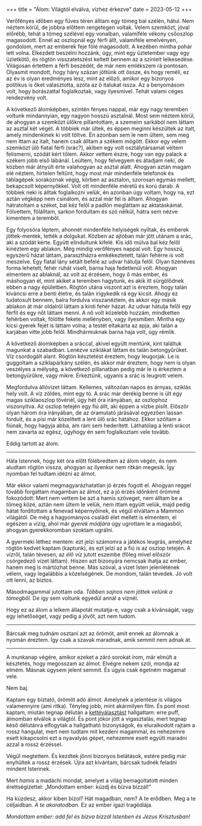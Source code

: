 +++
title = "Álom: Világtól elválva, vízhez érkezve"
date = 2023-05-12
+++

Verőfényes időben
egy füves téren álltam egy tömeg bal szélén, hátul.
Nem néztem körül, de jobbra előttem rengetegen voltak.
Velem szemközt, jóval előrébb,
tehát a tömeg szélével egy vonalban,
valamiféle vékony csőoszlop magasodott.
Ennél az oszlopnál egy férfi állt,
valamiféle emelvényen, gondolom,
mert az emberek feje fölé magasodott.
A kezében mintha pohár lett volna.
Elkezdett beszélni hozzánk, úgy,
mint egy üzletember vagy egy üzletkötő,
és rögtön visszatetszést keltett bennem
az a színlelt lelkesedése.
Világosan értettem a férfi beszédét,
de már nem emlékszem rá pontosan.
Olyasmit mondott,
hogy hány százan jöttünk ott össze,
és hogy reméli,
ez az év is olyan eredményes lesz,
mint az előző,
amikor egy bizonyos politikus is
őket választotta,
azóta az ő italukat issza.
Az a benyomásom volt,
hogy borászattal foglalkoztak, vagy ilyesmivel.
Tehát valami céges rendezvény volt.

A következő álomképben, szintén fényes nappal,
már egy nagy teremben voltunk mindannyian,
egy nagyon hosszú asztalnál.
Most sem néztem körül,
de ahogyan a szemközt ülőkre pillantottam,
a szemeim sarkából nem láttam az asztal két végét.
A többiek már ültek,
és éppen meginni készültek az italt,
amely mindenkinek ki volt töltve.
Én azonban sem le nem ültem,
sem meg nem ittam az italt,
hanem csak álltam a székem mögött.
Ekkor egy velem szemközt ülő fiatal férfi (srác?),
akiben egy volt osztálytársamat véltem felismerni,
szódát kért tőlem.
Akkor vettem észre,
hogy van egy palack a székem jobb első lábánál.
Leültem, hogy felvegyem és átadjam neki,
de közben már átnyúlt érte valahogyan az asztal alatt.
Ahogyan aztán magam elé néztem,
hirtelen feltűnt,
hogy most már mindenféle
telefonok és táblagépek sorakoznak végig, körben az asztalon,
szorosan egymás mellett,
bekapcsolt képernyőkkel.
Volt ott mindenféle méretű és korú darab.
A többiek neki is álltak foglalkozni velük,
én azonban úgy voltam,
hogy na, ezt aztán végképp nem csinálom,
és azzal már fel is álltam.
Ahogyan hátratoltam a széket,
bal kéz felől a padlón
megláttam az aktatáskámat.
Fölvettem, fölálltam,
sarkon fordultam
és szó nélkül,
hátra sem nézve kimentem a teremből.

Egy folyosóra léptem,
ahonnét mindenféle helyiségek nyíltak,
és emberek jöttek-mentek, tették a dolgukat.
Közben az ajtóban már jött utánam a srác,
aki a szódát kérte.
Együtt elindultunk kifelé.
Kis idő múlva
bal kéz felől
kinéztem egy ablakon.
Még mindig verőfényes nappal volt.
Egy hosszú, egyszerű házat láttam,
parasztházra emkékeztetett,
talán fehérre is volt meszelve.
Egy fiatal lány
sétált befelé az udvar hátulja felől.
Olyan tizenéves forma lehetett,
fehér ruhát viselt,
barna haja fedetlenül volt.
Ahogyan elmentem az ablaknál,
az volt az érzésem,
hogy ő más ember,
és máshogyan él,
mint akiket a teremben hagytunk,
és akik itt sürgölődnek ebben a nagy épületben.
Rögtön utána viszont azt is éreztem,
hogy talán kíváncsi erre a benti életre,
és talán irigykedik rá egy kicsit.
Ahogy ez tudatosult bennem,
balra fordulva visszanéztem,
és akkor egy másik ablakon át
már oldalról láttam a kinti fehér házat.
Az udvar hátulja felől egy férfit és egy nőt
láttam menni.
A nő volt közelebb hozzám,
mindketten fehérben voltak,
fölötte fekete mellényben,
vagy ilyesmiben.
Mintha egy kicsi gyerek fejét is láttam volna;
a testét eltakarta az apja,
aki talán a karjában vitte jobb felől.
Mindhármuknak barna haja volt, úgy rémlik.

A következő álomképben
a sráccal, akivel együtt mentünk,
kint találtuk magunkat a szabadban.
Lenézve sziklákat láttam és
talán betongyűrűket.
Víz csordogált alant.
Rögtön késztetést éreztem,
hogy leugorjak.
Le is guggoltam a sziklapárkány szélén,
és akkor már éreztem,
hogy nem is olyan veszélyes a mélység,
a következő pillanatban
pedig már le is érkeztem
a betongyűrűkre, vagy mikre.
Érkezt*ünk*, ugyanis a srác is leugrott velem.

Megfordulva állóvizet láttam.
Kellemes, változóan napos és árnyas, sziklás hely volt.
A víz zöldes, mint egy tó.
A srác már derékig benne is ült
egy magas sziklaoszlop tövénél,
úgy hét óra irányában, az oszlophoz viszonyítva.
Az oszlop tetején egy fiú állt,
aki éppen a vízbe pisilt.
Először olyan három óra irányában,
de az óramutató járásával egyezően lassan fordult,
és a pisi már közelített a lent ülő srác hátához.
Ekkor szóltam a fiúnak,
hogy hagyja abba,
ám rám sem hederített.
Láthatólag a lenti srácot nem zavarta az egész,
úgyhogy én sem foglalkoztam vele tovább.

Eddig tartott az álom.

* * *

Hála Istennek,
hogy két óra előtt fölébredtem az álom végén,
és nem aludtam rögtön vissza,
ahogyan az ilyenkor nem ritkán megesik.
Így nyomban fel tudtam idézni az álmot.

Már ekkor valami megmagyarázhatatlan jó érzés fogott el.
Ahogyan reggel tovább forgattam magamban az álmot,
ez a jó érzés időnként örömmé fokozódott:
Mert
nem vettem be azt a hamis szöveget,
nem álltam be a tömeg közé,
aztán nem ültem le velük,
nem ittam együtt velük,
majd pedig hátat fordítottam
a fenevad képernyőinek,
és végül elváltam a Mammon világától.
De még a hagyományos családi élet
mellett is elmentem,
el egészen a vízig,
ahol már *gyerek módjára* úgy ugrottam le a magasból,
ahogyan gyerekkoromban szoktam ugrálni.

A gyermeki léthez mentem:
ezt jelzi számomra a játékos leugrás,
amelyhez rögtön kedvet kaptam (kaptunk),
és ezt jelzi az a fiú is az oszlop tetején.
A vízről, talán tévesen,
az *élő víz* jutott eszembe
(főleg mivel először csörgedező vizet láttam).
Hiszen azt bizonyára nemcsak ihatja az ember,
hanem meg is mártózhat benne.
Más szóval,
a vizet Isten jelenlétének vélem,
vagy legalábbis a közelségének.
De mondom, talán tévedek.
Jó volt ott lenni, az biztos.

Másodmagammal jutottam oda.
*Többen sajnos nem jöttek velünk a tömegből.*
De így sem voltunk egyedül annál a víznél.

Hogy ez az álom a lelkem állapotát mutatja-e,
vagy csak a kívánságát,
vagy egy lehetőséget,
vagy pedig a jövőt,
azt nem tudom.

* * *

Bárcsak meg tudnám osztani azt az örömöt,
amit ennek az álomnak a nyomán éreztem.
Így csak a szavak maradnak,
amik semmit nem adnak át.

* * *

A munkanap végére,
amikor ezeket a záró sorokat írom,
már elmúlt a késztetés, hogy megosszam az álmot.
Elvégre nekem szól, mondja az elmém.
Másnak úgysem jelent semmit.
És úgyis csak égetném magamat vele.

Nem baj.

Kaptam egy biztató, örömöt adó álmot.
Amelynek a jelentése is világos valamennyire (ami ritka).
Tényleg jobb, mint akármilyen film.
És pont most kaptam,
miután tegnap délután a [kettéválasztást][1]
hallgattam:
erre puff,
álmomban elválok a világtól.
És pont jókor jött a vigasztalás,
mert tegnap késő délutánra elfogytak a hallgatható bizonyságok,
és eluralkodott rajtam a rossz hangulat,
mert nem tudtam mit kezdeni magammal,
és nehezemre esett kikapcsolni
ezt a nyavalyás gépet,
nehezemre esett együtt maradni azzal a rossz érzéssel.

[1]: https://www.youtube.com/watch?v=SXOvuIAeEt0 "A kettéválasztás már történik (Ébreszt-Ő@YouTube)"

Végül megtettem.
És kezdtek jönni bizonyos belátások,
estére pedig már enyhültek a rossz érzések.
Újra azt kívántam,
bárcsak tudnék feladni mindent Istennek.

Mert *hamis* a madáchi mondat,
amelyet a világ bemagoltatott minden érettségizettel:
„Mondottam ember: küzdj és bízva bízzál!”

Ha küzdesz,
akkor kiben bízol?
Hát magadban, nem?
A te erődben.
Meg a te céljaidban.
*A te akaratodban.*
Ez az ember igazi tragédiája.

*Mondottam ember:
add fel
és bízva bízzál
Istenben
és Jézus Krisztusban!*
